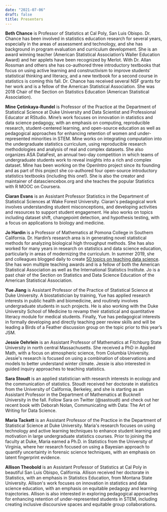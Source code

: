 ```yaml
---
date: "2021-07-06"
draft: false
title: Presenters
---
```


**Beth Chance** is Professor of Statistics at Cal Poly, San Luis Obispo. Dr. Chance has been involved in statistics education research for several years, especially in the areas of assessment and technology, and she has background in program evaluation and curriculum development. She is an award winning teacher (American Statistical Association’s Waller Education Award) and her applets have been recognized by Merlot. With Dr. Allan Rossman and others she has co-authored three introductory textbooks that focus on using active learning and constructivism to improve students’ statistical thinking and literacy, and a new textbook for a second course in statistics is coming this fall. Dr. Chance has received several NSF grants for her work and is a fellow of the American Statistical Association. She was 2018 Chair of the Section on Statistics Education (American Statistical Association).

**Mine Çetinkaya-Rundel** is Professor of the Practice at the Department of Statistical Science at Duke University and Data Scientist and Professional Educator at RStudio. Mine’s work focuses on innovation in statistics and data science pedagogy, with an emphasis on computing, reproducible research, student-centered learning, and open-source education as well as pedagogical approaches for enhancing retention of women and under-represented minorities in STEM. Mine works on integrating computation into the undergraduate statistics curriculum, using reproducible research methodologies and analysis of real and complex datasets. She also organizes ASA DataFest, an annual two-day competition in which teams of undergraduate students work to reveal insights into a rich and complex dataset. Mine has been working on the OpenIntro project since its founding and as part of this project she co-authored four open-source introductory statistics textbooks (including this one!). She is also the creator and maintainer of datasciencebox.org and she teaches the popular Statistics with R MOOC on Coursera.

**Ciaran Evans** is an Assistant Professor Statistics in the Department of Statistical Sciences at Wake Forest University. Ciaran's pedagogical work involves understanding student misconceptions, and developing activities and resources to support student engagement. He also works on topics including dataset shift, changepoint detection, and hypothesis testing, with a focus on applications to biology and medicine.

**Jo Hardin** is a Professor of Mathematics at Pomona College in Southern California. Dr. Hardin’s research area is in generating novel statistical methods for analyzing biological high throughput methods. She has also worked for many years in research on statistics and data science education, particularly in areas of modernizing the curriculum. In summer 2019, she and colleagues blogged daily to create [50 topics on teaching data science](https://teachdatascience.com/). She has won multiple teaching awards and is a fellow of both the American Statistical Association as well as the International Statistics Institute. Jo is a past chair of the Section on Statistics and Data Science Education of the American Statistical Association.

**Yue Jiang** is Assistant Professor of the Practice of Statistical Science at Duke University. A biostatistician by training, Yue has applied research interests in public health and biomedicine, and routinely involves undergraduate students in such projects. He is also working with the Duke University School of Medicine to revamp their statistical and quantitative literacy module for medical students. Finally, Yue has pedagogical interests in formally developing and directly teaching peer review skills and will be leading a Birds of a Feather discussion group on the topic prior to this year’s JSM.

**Jessie Oehrlein** is an Assistant Professor of Mathematics at Fitchburg State University in north central Massachusetts. She received a PhD in Applied Math, with a focus on atmospheric science, from Columbia University. Jessie's research is focused on using a combination of observations and models to better understand winter climate. Jessie is also interested in guided inquiry approaches to teaching statistics.

**Sara Stoudt** is an applied statistician with research interests in ecology and the communication of statistics. Stoudt received her doctorate in statistics from the University of California, Berkeley, and she is starting as an Assistant Professor in the Department of Mathematics at Bucknell University in the fall. Follow Sara on Twitter (@sastoudt) and check out her recent book with Deborah Nolan, Communicating with Data: The Art of Writing for Data Science.

**Maria Tackett** is an Assistant Professor of the Practice in the Department of Statistical Science at Duke University. Maria's research focuses on using technology and active learning techniques to enhance student learning and motivation in large undergraduate statistics courses. Prior to joining the faculty at Duke, Maria earned a Ph.D. in Statistics from the University of Virginia, where her research focused on using a Bayesian approach to quantify uncertainty in forensic science techniques, with an emphasis on latent fingerprint evidence.

**Allison Theobold** is an Assistant Professor of Statistics at Cal Poly in beautiful San Luis Obispo, California. Allison received her doctorate in Statistics, with an emphasis in Statistics Education, from Montana State University. Allison's work focuses on innovation in statistics and data science education, with an emphasis on equitable pedagogy and learning trajectories. Allison is also interested in exploring pedagogical approaches for enhancing retention of under-represented students in STEM, including creating inclusive discoursive spaces and equitable group collaborations. 
